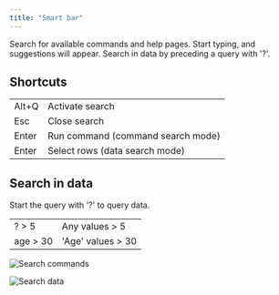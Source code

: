 ```yaml
---
title: "Smart bar"
---
```


Search for available commands and help pages. Start typing, and suggestions will appear. Search in data by preceding a
query with '?'.

## Shortcuts

|       |                                   |
|-------|-----------------------------------|
| Alt+Q | Activate search                   |
| Esc   | Close search                      |
| Enter | Run command (command search mode) |
| Enter | Select rows (data search mode)    |

## Search in data

Start the query with '?' to query data.

|          |                   |
|----------|-------------------|
| ? > 5    | Any values > 5    |
| age > 30 | 'Age' values > 30 |

![Search commands](../../../uploads/gifs/search-commands.gif "Search commands")

![Search data](../../../uploads/gifs/search-data.gif "Search data")
